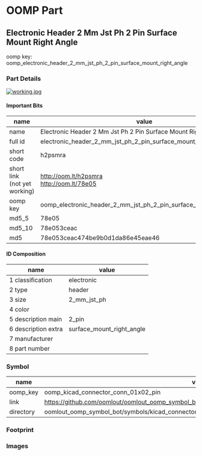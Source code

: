 # OOMP Part  
## Electronic Header 2 Mm Jst Ph 2 Pin Surface Mount Right Angle  
  
oomp key: oomp_electronic_header_2_mm_jst_ph_2_pin_surface_mount_right_angle  
  
### Part Details  
  
[![working.jpg](working_600.jpg)](working.jpg)  
  
#### Important Bits  
| name | value | 
| --- | --- | 
| name | Electronic Header 2 Mm Jst Ph 2 Pin Surface Mount Right Angle | 
| full id | electronic_header_2_mm_jst_ph_2_pin_surface_mount_right_angle | 
| short code | h2psmra | 
| short link<br>(not yet working) | http://oom.lt/h2psmra<br>http://oom.lt/78e05 | 
| oomp key | oomp_electronic_header_2_mm_jst_ph_2_pin_surface_mount_right_angle | 
| md5_5 | 78e05 | 
| md5_10 | 78e053ceac | 
| md5 | 78e053ceac474be9b0d1da86e45eae46 | 
#### ID Composition  
| name | value | 
| --- | --- | 
| 1 classification | electronic | 
| 2 type | header | 
| 3 size | 2_mm_jst_ph | 
| 4 color |  | 
| 5 description main | 2_pin | 
| 6 description extra | surface_mount_right_angle | 
| 7 manufacturer |  | 
| 8 part number |  | 
### Symbol  
| name | value | 
| --- | --- | 
| oomp_key | oomp_kicad_connector_conn_01x02_pin | 
| link | https://github.com/oomlout/oomlout_oomp_symbol_bot/tree/main/symbols/kicad_connector_conn_01x02_pin | 
| directory | oomlout_oomp_symbol_bot/symbols/kicad_connector_conn_01x02_pin//working/working.kicad_sym | 
### Footprint  
### Images  
